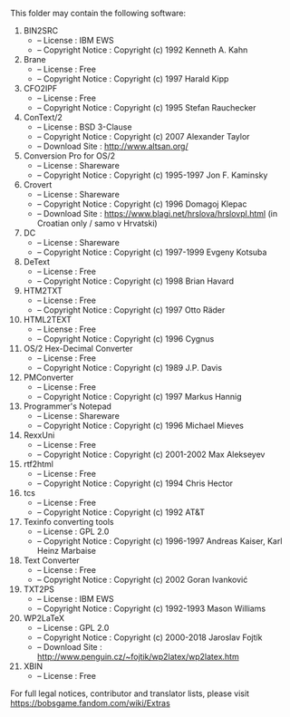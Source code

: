 ﻿This folder may contain the following software:

1. BIN2SRC
   - – License : IBM EWS
   - – Copyright Notice : Copyright (c) 1992 Kenneth A. Kahn
2. Brane
   - – License : Free
   - – Copyright Notice : Copyright (c) 1997 Harald Kipp
3. CFO2IPF
   - – License : Free
   - – Copyright Notice : Copyright (c) 1995 Stefan Rauchecker
4. ConText/2
   - – License : BSD 3-Clause
   - – Copyright Notice : Copyright (c) 2007 Alexander Taylor
   - – Download Site : http://www.altsan.org/
5. Conversion Pro for OS/2
   - – License : Shareware
   - – Copyright Notice : Copyright (c) 1995-1997 Jon F. Kaminsky
6. Crovert
   - – License : Shareware
   - – Copyright Notice : Copyright (c) 1996 Domagoj Klepac
   - – Download Site : https://www.blagi.net/hrslova/hrslovpl.html (in Croatian only / samo v Hrvatski)
7. DC
   - – License : Shareware
   - – Copyright Notice : Copyright (c) 1997-1999 Evgeny Kotsuba
8. DeText
   - – License : Free
   - – Copyright Notice : Copyright (c) 1998 Brian Havard
9. HTM2TXT
   - – License : Free
   - – Copyright Notice : Copyright (c) 1997 Otto Räder
10. HTML2TEXT
    - – License : Free
    - – Copyright Notice : Copyright (c) 1996 Cygnus
11. OS/2 Hex-Decimal Converter
    - – License : Free
    - – Copyright Notice : Copyright (c) 1989 J.P. Davis
12. PMConverter
    - – License : Free
    - – Copyright Notice : Copyright (c) 1997 Markus Hannig
13. Programmer's Notepad
    - – License : Shareware
    - – Copyright Notice : Copyright (c) 1996 Michael Mieves
14. RexxUni
    - – License : Free
    - – Copyright Notice : Copyright (c) 2001-2002 Max Alekseyev
15. rtf2html
    - – License : Free
    - – Copyright Notice : Copyright (c) 1994 Chris Hector
16. tcs
    - – License : Free
    - – Copyright Notice : Copyright (c) 1992 AT&T
17. Texinfo converting tools
    - – License : GPL 2.0
    - – Copyright Notice : Copyright (c) 1996-1997 Andreas Kaiser, Karl Heinz Marbaise
18. Text Converter
    - – License : Free
    - – Copyright Notice : Copyright (c) 2002 Goran Ivanković
19. TXT2PS
    - – License : IBM EWS
    - – Copyright Notice : Copyright (c) 1992-1993 Mason Williams
20. WP2LaTeX
    - – License : GPL 2.0
    - – Copyright Notice : Copyright (c) 2000-2018 Jaroslav Fojtík
    - – Download Site : http://www.penguin.cz/~fojtik/wp2latex/wp2latex.htm
21. XBIN
    - – License : Free

For full legal notices, contributor and translator lists, please visit https://bobsgame.fandom.com/wiki/Extras
